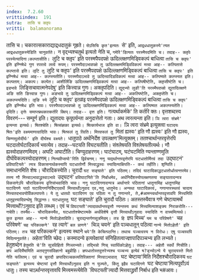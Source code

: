 ```yaml
---
index:  7.2.60
vrittiindex:  191
sutra:  तासि च क्लृपः
vritti:  balamanorama 
---
```


तासि च। चकारात्सकाराद्याद्र्धदातुकं गृह्रते। `सेऽसिचि कृत'इत्यतः `से' इति, `आद्र्धधातुकस्ये'त्यत आद्र्धधातुकस्येडिति चानुवर्तते। `न वृद्भ्यश्चतुर्थ इत्यतो नेति च, `गमेरि'डित्यतः परस्मैपदमिति च। तदाह-- क्लृपेः परस्येत्यादिना।कल्प्तासीति। `लुटि च क्लृप' इति परस्मपैपदपक्षे ऊदिल्लक्षणमिड्विकल्पं बाधित्वा `तासि च क्लृपः' इति इण्निषेधे गुण रपरत्वे लत्वे रूपम्। परस्मपैदाऽभावपक्षे तु ऊदिल्लक्षममिड्विविकल्पं मत्वा आह-- कल्पितासे कल्प्तासे इति। लृटि तु `लुटि च क्लृपः' इति परस्मैपदपक्षे ऊदिल्लक्षणमिड्विकल्पं बाधित्वा `तासि च क्लृपः' इति इण्निषेधं मत्वा आह-- कल्प्स्यतीति। परस्मपैदाऽभावे तु ऊदित्त्वादिडविकल्पं मत्वा आह-- कल्पिष्यते कल्प्स्यत इति। कल्पताम्। अकल्प। कल्पेत। आशीर्लिङि ऊदिल्लक्षणमिड्विकल्पं मत्वा आह-- कल्पिषीष्टेति, क्लृप्सीष्टेति च। इडभावे `लिङ्सिचावात्मनेपदेषु' इति कित्त्वान्न गुणः। अक्लृपदिति। `द्युद्भ्यो लुङी'ति परस्मैपदपक्षे द्युतादिलक्षणे अङि सति ङित्त्वान्न गुणः। अङभावे तु ऊदिलक्षणमिड्विकल्पं मत्वा आह-- अकल्पिष्टेति, अक्लृप्तेति च। अकल्प्स्यदिति। लृङि स्ये `लुटि च क्लृप' इत#इ परस्मैपदपक्षे ऊदिलक्षणमिड्विकल्पं बाधित्वा `तासि च क्लृप' इति इण्निषेध इति भावः। परस्पैपदाऽभावपक्षे तु ऊदिल्लक्षणमिड्विकल्पं मत्वा आह-- कल्पिष्यत अकल्प्स्यतेति। वृदिति। वृत्तेः समाप्त्य्रथकात्कर्तरि क्विप्। तदाह-- वृत्त इति। `गत्यर्थाकर्मके' ति कर्तरि क्तः। वृत्तशब्दस्य विवरणं--- सम्पूर्ण इति। द्युतादयः कृपूपर्यन्ता अनुदात्तेतो गताः। अथ त्वरत्यन्ता इति। `ञि त्वरा संभ्रमे' इत्यन्ता इत्यर्थः। षितश्चेति। षित्संज्ञका इत्यर्थः। षित्कार्यभाज इति वा। `ञि त्वरा संभ्रमे इत्युक्त्वा `घटादयः षितः'इति वक्ष्यमाणत्वादिति भावः। षित्फलं तु त्विति। मित्त्वफलं तु `मितां ह्यस्वः' इति णौ ह्यस्वः' इति णौ ह्यस्वः, `चिण्णमुलोर्दीर्घः' इति दीर्घश्च वक्ष्यते। `धातुपाठे अर्थनिर्देश उपलक्षण'मित्युक्तम्। ततश्चार्थान्तरवृत्तेरपि घटदातोर्घटादिकार्यं भवत्येव। तदाह--घटयति विघटयतीति। संश्लेषयति विश्लेषयतीत्यर्थः। णौ ह्यस्वोदाहरणमिदम्। अघटि अघाटीति। चिण्युदाहरणम्। घाटंघाटम्, घटंघटमिति ण्यन्ताण्णमुलि दीर्घविकल्पस्योदाहरणम्। `नित्यवीप्सयो'रिति द्विर्वचनम्। ननु यद्यर्थान्तरवृत्तेरपि घटधातोर्मित्त्वं तदा `उद्घाटनं' `प्रविघाटियते' त्यत्र विकासनार्थकस्यापि घटधातोर्णौ मित्त्वाद्ध्रस्वः स्यादित्याक्षिपति-- कथं तर्हीति। शृण्विति। `समाधानमिति शेषः। चौरादिकस्येति। चुरादौ `घट सङ्घाते' इति पठितम्। तदिदं घाटादिकाद्धटधातोर्धात्वन्तरमेव। तस्य णौ मित्त्वाऽभावाद्ध्रस्वाऽभावे `उद्घटनं' `प्रविघाटयिते'ति निर्बाधमेव, अर्थनिर्देशस्योपलक्षणतया सङ्घातादन्यत्र विकसनेऽपि चौरादिकस्य वृत्तिसंभवादिति भावः। ननु घटादिगणादन्यत्र अर्थान्तरे पठितानां धातूनामिह धातूनामिह घटादिगणे पाठो घटादिगणनिर्दिष्टएवार्थे मित्त्वार्थोऽनुवाद एव,नतु धातुभेदः। अन्यथा घाटादिकत्वं, गणान्तरस्थत्वं चादाय मित्त्वतदभावयोर्विकल्पापत्तेः। ये तु धातवो घटादिगण एव पठिता न तु गणान्तरे, ते,#आमन्त्वर्थान्तरवृत्तावपि मित्त्वमिति धातुवृत्त्यादिग्रन्थेषु सिद्धान्तः। घटधातुस्तु `घट सङ्घाते' इति चुरादौ पठितः। अतस्तस्यैवात्र गणे चेष्टायामर्थे मित्त्वार्थो?ऽनुवाद इति लब्धम्। एवं च `विघटयती'त्यादावर्थान्तरवृत्तौ ण्यन्तस्य कथं मित्त्वमित्याशङ्क्य निराकरोति---नचेति। तस्यैव-- चौरादिकस्यैव, घटधातोश्चेष्टात्मके अर्थविशेषे वृत्तौ मित्त्वार्थोऽनुवादः स्यादिति न वाच्यमित्यर्थः। कुत इत्यत आह-- नान्ये मितोऽहेताविति। चुराद्यन्तर्गणसूत्रमिदम्। तत्र हि `ज्ञप मिच्च' `यम च परिवेषणे' `चह परिवेषणे' `चह परिकल्कने' `रह त्यागे' `बल प्राणने' `चिञ् चयने' इति पञ्चधातून् पठित्वा `नान्ये मितोऽहेतौ' इति पठितम्। तत्र `चह परिकल्कने' इत्यस्य स्थाने `चपे'ति केचित्पठन्ति। तथाच पञ्चत्वस्य न विरोधः। एषु पञ्चस्वपि मिदित्यनुवर्तते। `अहेता'विति च्छेदः। कस्मादन्ये इत्यपेक्षायां संनिहितत्वाज्ज्ञापादिपञ्चभ्य इति लभ्यते। हेतुशब्देन `हेतुमति चे'ति सूत्रविहितो णिज्लभ्यते। तद्भिन्नो णिच् स्वार्थिकोऽहेतुः। तदाह--- अहेतौ स्वर्थे णिचीति। ज्ञप आदिर्येषामिति अतद्गुणसंविज्ञानो बहुव्रीहिः। ज्ञपधातोस्तदुत्तरेभ्यश्च पञ्चभ्य इत्येवं ष?ड्भ्योऽन्ये ये चुरादयस्ते मितो नेति फलितम्। एवं च चुरादौ ज्ञपादिपञ्चकव्यतिरिक्तानां मित्त्वाऽभावात् ` घट चेष्टाया'मिति निर्देशश्चौरादिकस्य `घट सङ्घाते' इत्यस्य चेष्टायां वृत्तौ मित्त्वार्थोऽनुवाद इति न युज्यते, किंतु इहैव घटादिगणे `घट चेष्टाया'मित्यपूर्वोऽयं धातुः। तस्य चाऽर्थान्तरवृत्तावपि मित्त्वमस्त्येवेति `विघटयती'त्यादौ मित्तवाद्ध्रर्वो निर्बाध इति भ#आवः।

